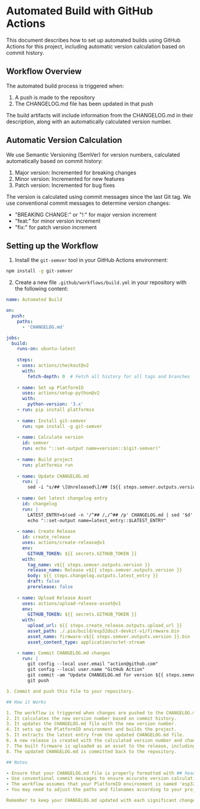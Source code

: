 # Automated Build with GitHub Actions

This document describes how to set up automated builds using GitHub Actions for this project, including automatic version calculation based on commit history.

## Workflow Overview

The automated build process is triggered when:
1. A push is made to the repository
2. The CHANGELOG.md file has been updated in that push

The build artifacts will include information from the CHANGELOG.md in their description, along with an automatically calculated version number.

## Automatic Version Calculation

We use Semantic Versioning (SemVer) for version numbers, calculated automatically based on commit history:

1. Major version: Incremented for breaking changes
2. Minor version: Incremented for new features
3. Patch version: Incremented for bug fixes

The version is calculated using commit messages since the last Git tag. We use conventional commit messages to determine version changes:

- "BREAKING CHANGE:" or "!:" for major version increment
- "feat:" for minor version increment
- "fix:" for patch version increment

## Setting up the Workflow

1. Install the `git-semver` tool in your GitHub Actions environment:

```bash
npm install -g git-semver
```

2. Create a new file `.github/workflows/build.yml` in your repository with the following content:

```yaml
name: Automated Build

on:
  push:
    paths:
      - 'CHANGELOG.md'

jobs:
  build:
    runs-on: ubuntu-latest
    
    steps:
    - uses: actions/checkout@v2
      with:
        fetch-depth: 0  # Fetch all history for all tags and branches
    
    - name: Set up PlatformIO
      uses: actions/setup-python@v2
      with:
        python-version: '3.x'
    - run: pip install platformio
    
    - name: Install git-semver
      run: npm install -g git-semver
    
    - name: Calculate version
      id: semver
      run: echo "::set-output name=version::$(git-semver)"
    
    - name: Build project
      run: platformio run
    
    - name: Update CHANGELOG.md
      run: |
        sed -i "s/## \[Unreleased\]/## [${{ steps.semver.outputs.version }}] - $(date +'%Y-%m-%d')/" CHANGELOG.md
    
    - name: Get latest changelog entry
      id: changelog
      run: |
        LATEST_ENTRY=$(sed -n '/^## /,/^## /p' CHANGELOG.md | sed '$d' | tail -n +2)
        echo "::set-output name=latest_entry::$LATEST_ENTRY"
    
    - name: Create Release
      id: create_release
      uses: actions/create-release@v1
      env:
        GITHUB_TOKEN: ${{ secrets.GITHUB_TOKEN }}
      with:
        tag_name: v${{ steps.semver.outputs.version }}
        release_name: Release v${{ steps.semver.outputs.version }}
        body: ${{ steps.changelog.outputs.latest_entry }}
        draft: false
        prerelease: false
    
    - name: Upload Release Asset
      uses: actions/upload-release-asset@v1
      env:
        GITHUB_TOKEN: ${{ secrets.GITHUB_TOKEN }}
      with:
        upload_url: ${{ steps.create_release.outputs.upload_url }}
        asset_path: ./.pio/build/esp32doit-devkit-v1/firmware.bin
        asset_name: firmware-v${{ steps.semver.outputs.version }}.bin
        asset_content_type: application/octet-stream

    - name: Commit CHANGELOG.md changes
      run: |
        git config --local user.email "action@github.com"
        git config --local user.name "GitHub Action"
        git commit -am "Update CHANGELOG.md for version ${{ steps.semver.outputs.version }}"
        git push

3. Commit and push this file to your repository.

## How it Works

1. The workflow is triggered when changes are pushed to the CHANGELOG.md file.
2. It calculates the new version number based on commit history.
3. It updates the CHANGELOG.md file with the new version number.
4. It sets up the PlatformIO environment and builds the project.
5. It extracts the latest entry from the updated CHANGELOG.md file.
6. A new release is created with the calculated version number and changelog entry as the description.
7. The built firmware is uploaded as an asset to the release, including the version number in the filename.
8. The updated CHANGELOG.md is committed back to the repository.

## Notes

- Ensure that your CHANGELOG.md file is properly formatted with ## headers for each version, including an "## [Unreleased]" section at the top.
- Use conventional commit messages to ensure accurate version calculation.
- The workflow assumes that your PlatformIO environment is named 'esp32doit-devkit-v1'. Adjust this if necessary.
- You may need to adjust the paths and filenames according to your project structure.

Remember to keep your CHANGELOG.md updated with each significant change in the "## [Unreleased]" section to trigger the automated build and release process.
